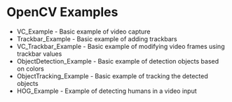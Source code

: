 # OpenCV Examples #

* VC_Example - Basic example of video capture
* Trackbar_Example - Basic example of adding trackbars
* VC_Trackbar_Example - Basic example of modifying video frames using trackbar values
* ObjectDetection_Example - Basic example of detection objects based on colors
* ObjectTracking_Example - Basic example of tracking the detected objects
* HOG_Example - Example of detecting humans in a video input  